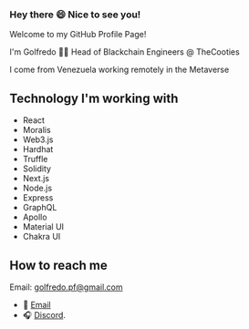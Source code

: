 ### Hey there 😄 Nice to see you!

Welcome to my GitHub Profile Page!

I'm Golfredo 👨‍💻 Head of Blackchain Engineers @ TheCooties

I come from Venezuela working remotely in the Metaverse

## Technology I'm working with

- React
- Moralis
- Web3.js
- Hardhat
- Truffle
- Solidity
- Next.js
- Node.js
- Express
- GraphQL
- Apollo
- Material UI
- Chakra UI

## How to reach me
Email: golfredo.pf@gmail.com

- 📩 [Email](https://discord.com/invite/golfredo#2057) 
- 🎧 [Discord](https://discord.com/invite/golfredo#2057).

